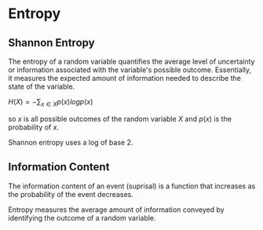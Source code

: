 # Entropy

## Shannon Entropy

The entropy of a random variable quantifies the average level of uncertainty or information associated with the variable's possible outcome. Essentially, it measures the expected amount of information needed to describe the state of the variable.

$H(X) = -\sum_{x \in X} p(x) log p(x)$

so $x$ is all possible outcomes of the random variable $X$ and $p(x)$ is the probability of $x$.

Shannon entropy uses a log of base 2.

## Information Content

The information content of an event (suprisal) is a function that increases as the probability of the event decreases.

Entropy measures the average amount of information conveyed by identifying the outcome of a random variable.
